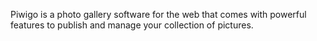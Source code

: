 Piwigo is a photo gallery software for the web that comes with powerful features to publish and manage your collection of pictures.
